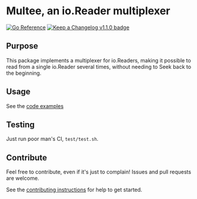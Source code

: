 # Multee, an io.Reader multiplexer

[![Go Reference](https://pkg.go.dev/badge/github.com/ComaVN/multee.svg)](https://pkg.go.dev/github.com/ComaVN/multee)
[![Keep a Changelog v1.1.0 badge][changelog-badge]][changelog]

## Purpose

This package implements a multiplexer for io.Readers, making it possible to read from a single io.Reader several times,
without needing to Seek back to the beginning.

## Usage

See the [code examples][examples]

## Testing

Just run poor man's CI, `test/test.sh`.

## Contribute

Feel free to contribute, even if it's just to complain! Issues and pull requests are welcome.

See the [contributing instructions][contributing] for help to get started.


[changelog]: /CHANGELOG.md
[changelog-badge]: https://img.shields.io/badge/changelog-Keep%20a%20Changelog%20v1.1.0-%23E05735
[examples]: /examples
[contributing]: /CONTRIBUTING.md
